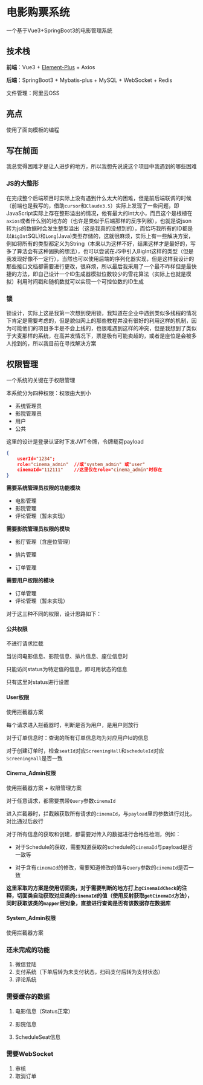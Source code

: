# 电影购票系统

一个基于Vue3+SpringBoot3的电影管理系统

## 技术栈

**前端**：Vue3 + [Element-Plus](https://element-plus.org/zh-CN/component/overview.html) + Axios

**后端**：SpringBoot3 + Mybatis-plus + MySQL + WebSocket + Redis

文件管理：阿里云OSS

## 亮点

使用了面向模板的编程



## 写在前面

我总觉得困难才是让人进步的地方，所以我想先说说这个项目中我遇到的哪些困难

### JS的大整形

在完成整个后端项目时实际上没有遇到什么太大的困难，但是前后端联调的时候（前端也是我写的，借助`cursor`和`Claude3.5`）实际上发现了一些问题，即JavaScript实际上存在整形溢出的情况，他有最大的int大小，而且这个是根植在`axios`或者什么别的地方的（也许是类似于后端那样的反序列器），也就是说json转为js的数据时会发生整型溢出（这是我真的没想到的），而恰巧我所有的ID都是以`BigInt`SQL)和`Long`(Java)类型存储的，这就很麻烦，实际上有一些解决方案，例如将所有的类型都定义为String（本来以为这样不好，结果这样才是最好的，写多了算法会有这种固执的想法），也可以尝试在JS中引入BigInt这样的类型（但是我发现好像不一定行），当然也可以使用后端的序列化器实现，但是这样我设计的那些接口文档都需要进行更改，很麻烦，所以最后我采用了一个最不咋样但是最快捷的方法，即自己设计一个ID生成器模拟位数较少的雪花算法（实际上也就是模拟）利用时间戳和随机数就可以实现一个可控位数的ID生成



### 锁

锁设计，实际上这是我第一次想到使用锁，我知道在企业中遇到类似多线程的情况下肯定是需要考虑的，但是貌似网上的那些教程并没有很好的利用这样的机制，因为可能他们的项目多半是不会上线的，也很难遇到这样的冲突，但是我想到了类似于大麦那样的系统，在高并发情况下，票是极有可能卖超的，或者是座位是会被多人抢到的，所以我目前在寻找解决方案



## 权限管理

一个系统的关键在于权限管理

本系统分为四种权限：权限由大到小

- 系统管理员
- 影院管理员
- 用户
- 公共

这里的设计是登录认证时下发JWT令牌，令牌载荷payload

```json
{
    userId="1234";
    role="cinema_admin"  //或"system_admin" 或"user"
    cinemaId="112111"    //这里仅在role="cinema_admin"时存在
}
```

**需要系统管理员权限的功能模块**

- 电影管理
- 影院管理
- 评论管理（暂未实现）

**需要影院管理员权限的模块**

- 影厅管理（含座位管理）

- 排片管理
- 订单管理

**需要用户权限的模块**

- 订单管理
- 评论管理（暂未实现）

对于这三种不同的权限，设计思路如下：

#### 公共权限

不进行请求拦截

当访问电影信息、影院信息、排片信息、座位信息时

只能访问status为特定值的信息，即可用状态的信息

只有这里对status进行设置

#### User权限

使用拦截器方案

每个请求进入拦截器时，判断是否为用户，是用户则放行

对于订单信息时：查询的所有订单信息均为对应用户Id的信息

对于创建订单时，检查`seatId`对应`ScreeningHall`和`scheduleId`对应`ScreeningHall`是否一致

#### Cinema_Admin权限

使用拦截器方案 + 权限管理方案

对于任意请求，都需要携带`Query`参数`cinemaId`

进入拦截器时，拦截器获取所有请求的`cinemaId`，与`payload`里的参数进行对比，对比通过后放行

对于所有信息的获取和创建，都需要对传入的数据进行合格性检测，例如：

- 对于Schedule的获取，需要知道获取的schedule的`cinemaId`与payload是否一致等

- 对于含有`cinemaId`的修改，需要知道修改的值与`Query`参数的`cinemaId`是否一致

**这里采取的方案是使用切面类，对于需要判断的地方打上`@CinemaIdCheck`的注释，切面类自动获取对应类的`cinemaId`的值（使用反射获取`getCinemaId`方法），同时获取该类的`mapper`层对象，直接进行查询是否有该数据存在数据库**

#### System_Admin权限

使用拦截器方案



### 还未完成的功能

1. 微信登陆
2. 支付系统（下单后转为未支付状态，扫码支付后转为支付状态）
3. 评论系统



### 需要缓存的数据

1. 电影信息（Status正常）

2. 影院信息

3. ScheduleSeat信息



### 需要WebSocket

1. 审核
2. 取消订单